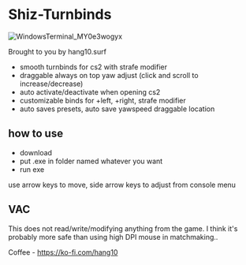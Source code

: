 # Shiz-Turnbinds
![WindowsTerminal_MY0e3wogyx](https://github.com/user-attachments/assets/2fd4dec8-7823-4a61-a4e1-182ae8cc1157)

Brought to you by hang10.surf
- smooth turnbinds for cs2 with strafe modifier
- draggable always on top yaw adjust (click and scroll to increase/decrease)
- auto activate/deactivate when opening cs2
- customizable binds for +left, +right, strafe modifier
- auto saves presets, auto save yawspeed draggable location

## how to use
- download
- put .exe in folder named whatever you want
- run exe

use arrow keys to move, side arrow keys to adjust from console menu

## VAC
This does not read/write/modifying anything from the game. I think it's probably more safe than using high DPI mouse in matchmaking..

Coffee - https://ko-fi.com/hang10

